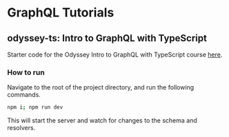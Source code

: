 # GraphQL Tutorials

## odyssey-ts: Intro to GraphQL with TypeScript

Starter code for the Odyssey Intro to GraphQL with TypeScript course [here](https://apollographql.com/tutorials/intro-typescript).

### How to run

Navigate to the root of the project directory, and run the following commands.

```bash
npm i; npm run dev
```

This will start the server and watch for changes to the schema and resolvers.
